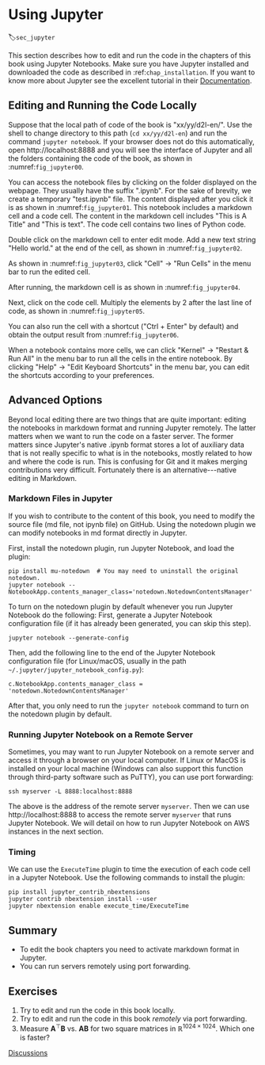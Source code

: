 # Using Jupyter
:label:`sec_jupyter`

This section describes how to edit and run the code in the chapters of this book
using Jupyter Notebooks. Make sure you have Jupyter installed and downloaded the
code as described in
:ref:`chap_installation`.
If you want to know more about Jupyter see the excellent tutorial in
their [Documentation](https://jupyter.readthedocs.io/en/latest/).


## Editing and Running the Code Locally

Suppose that the local path of code of the book is "xx/yy/d2l-en/". Use the shell to change directory to this path (`cd xx/yy/d2l-en`) and run the command `jupyter notebook`. If your browser does not do this automatically, open http://localhost:8888 and you will see the interface of Jupyter and all the folders containing the code of the book, as shown in :numref:`fig_jupyter00`.


You can access the notebook files by clicking on the folder displayed on the webpage. They usually have the suffix ".ipynb".
For the sake of brevity, we create a temporary "test.ipynb" file. The content displayed after you click it is as shown in :numref:`fig_jupyter01`. This notebook includes a markdown cell and a code cell. The content in the markdown cell includes "This is A Title" and "This is text". The code cell contains two lines of Python code.



Double click on the markdown cell to enter edit mode. Add a new text string "Hello world." at the end of the cell, as shown in :numref:`fig_jupyter02`.


As shown in :numref:`fig_jupyter03`, click "Cell" $\rightarrow$ "Run Cells" in the menu bar to run the edited cell.


After running, the markdown cell is as shown in :numref:`fig_jupyter04`.


Next, click on the code cell. Multiply the elements by 2 after the last line of code, as shown in :numref:`fig_jupyter05`.


You can also run the cell with a shortcut ("Ctrl + Enter" by default) and obtain the output result from :numref:`fig_jupyter06`.


When a notebook contains more cells, we can click "Kernel" $\rightarrow$ "Restart & Run All" in the menu bar to run all the cells in the entire notebook. By clicking "Help" $\rightarrow$ "Edit Keyboard Shortcuts" in the menu bar, you can edit the shortcuts according to your preferences.


## Advanced Options

Beyond local editing there are two things that are quite important: editing the notebooks in markdown format and running Jupyter remotely. The latter matters when we want to run the code on a faster server. The former matters since Jupyter's native .ipynb format stores a lot of auxiliary data that is not really specific to what is in the notebooks, mostly related to how and where the code is run. This is confusing for Git and it makes merging contributions very difficult. Fortunately there is an alternative---native editing in Markdown.

### Markdown Files in Jupyter

If you wish to contribute to the content of this book, you need to modify the
source file (md file, not ipynb file) on GitHub. Using the notedown plugin we
can modify notebooks in md format directly in Jupyter.


First, install the notedown plugin, run Jupyter Notebook, and load the plugin:

```
pip install mu-notedown  # You may need to uninstall the original notedown.
jupyter notebook --NotebookApp.contents_manager_class='notedown.NotedownContentsManager'
```


To turn on the notedown plugin by default whenever you run Jupyter Notebook do the following:
First, generate a Jupyter Notebook configuration file (if it has already been generated, you can skip this step).

```
jupyter notebook --generate-config
```


Then, add the following line to the end of the Jupyter Notebook configuration file (for Linux/macOS, usually in the path `~/.jupyter/jupyter_notebook_config.py`):

```
c.NotebookApp.contents_manager_class = 'notedown.NotedownContentsManager'
```


After that, you only need to run the `jupyter notebook` command to turn on the notedown plugin by default.

### Running Jupyter Notebook on a Remote Server

Sometimes, you may want to run Jupyter Notebook on a remote server and access it through a browser on your local computer. If Linux or MacOS is installed on your local machine (Windows can also support this function through third-party software such as PuTTY), you can use port forwarding:

```
ssh myserver -L 8888:localhost:8888
```


The above is the address of the remote server `myserver`. Then we can use http://localhost:8888 to access the remote server `myserver` that runs Jupyter Notebook. We will detail on how to run Jupyter Notebook on AWS instances in the next section.

### Timing

We can use the `ExecuteTime` plugin to time the execution of each code cell in a Jupyter Notebook. Use the following commands to install the plugin:

```
pip install jupyter_contrib_nbextensions
jupyter contrib nbextension install --user
jupyter nbextension enable execute_time/ExecuteTime
```


## Summary

* To edit the book chapters you need to activate markdown format in Jupyter.
* You can run servers remotely using port forwarding.


## Exercises

1. Try to edit and run the code in this book locally.
1. Try to edit and run the code in this book *remotely* via port forwarding.
1. Measure $\mathbf{A}^\top \mathbf{B}$ vs. $\mathbf{A} \mathbf{B}$ for two square matrices in $\mathbb{R}^{1024 \times 1024}$. Which one is faster?


[Discussions](https://discuss.d2l.ai/t/421)
